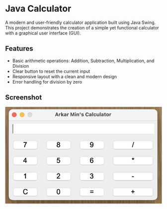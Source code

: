 # Java Calculator

A modern and user-friendly calculator application built using Java Swing. This project demonstrates the creation of a simple yet functional calculator with a graphical user interface (GUI).

## Features

- Basic arithmetic operations: Addition, Subtraction, Multiplication, and Division
- Clear button to reset the current input
- Responsive layout with a clean and modern design
- Error handling for division by zero

## Screenshot

![Calculator Screenshot](img.png)